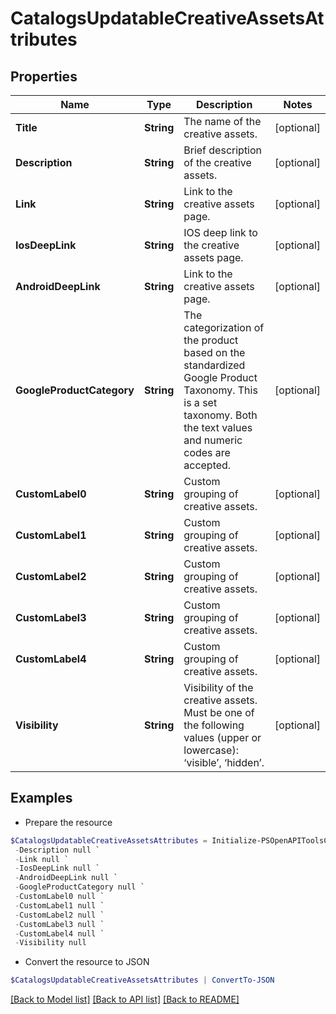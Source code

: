 # CatalogsUpdatableCreativeAssetsAttributes
## Properties

Name | Type | Description | Notes
------------ | ------------- | ------------- | -------------
**Title** | **String** | The name of the creative assets. | [optional] 
**Description** | **String** | Brief description of the creative assets. | [optional] 
**Link** | **String** | Link to the creative assets page. | [optional] 
**IosDeepLink** | **String** | IOS deep link to the creative assets page. | [optional] 
**AndroidDeepLink** | **String** | Link to the creative assets page. | [optional] 
**GoogleProductCategory** | **String** | The categorization of the product based on the standardized Google Product Taxonomy. This is a set taxonomy. Both the text values and numeric codes are accepted. | [optional] 
**CustomLabel0** | **String** | Custom grouping of creative assets. | [optional] 
**CustomLabel1** | **String** | Custom grouping of creative assets. | [optional] 
**CustomLabel2** | **String** | Custom grouping of creative assets. | [optional] 
**CustomLabel3** | **String** | Custom grouping of creative assets. | [optional] 
**CustomLabel4** | **String** | Custom grouping of creative assets. | [optional] 
**Visibility** | **String** | Visibility of the creative assets. Must be one of the following values (upper or lowercase): ‘visible’, ‘hidden’. | [optional] 

## Examples

- Prepare the resource
```powershell
$CatalogsUpdatableCreativeAssetsAttributes = Initialize-PSOpenAPIToolsCatalogsUpdatableCreativeAssetsAttributes  -Title null `
 -Description null `
 -Link null `
 -IosDeepLink null `
 -AndroidDeepLink null `
 -GoogleProductCategory null `
 -CustomLabel0 null `
 -CustomLabel1 null `
 -CustomLabel2 null `
 -CustomLabel3 null `
 -CustomLabel4 null `
 -Visibility null
```

- Convert the resource to JSON
```powershell
$CatalogsUpdatableCreativeAssetsAttributes | ConvertTo-JSON
```

[[Back to Model list]](../README.md#documentation-for-models) [[Back to API list]](../README.md#documentation-for-api-endpoints) [[Back to README]](../README.md)

